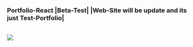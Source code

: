 <h3>Portfolio-React |Beta-Test| |Web-Site will be update and its just Test-Portfolio| </h3> 
</br>
<img src='https://sun9-27.userapi.com/impg/P920B2p_Uk5VYvQ48FWMgcN94TzmMrSEL5YsSQ/ymRHMYJQgAU.jpg?size=604x604&quality=95&sign=15ea2eb646b11347b279690f96219dc3&type=album'>

